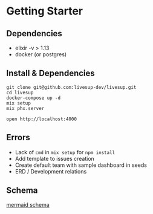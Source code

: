 # Getting Starter

## Dependencies

- elixir -v > 1.13
- docker (or postgres)

## Install & Dependencies

```shell
git clone git@github.com:livesup-dev/livesup.git
cd livesup
docker-compose up -d
mix setup   
mix phx.server   

open http://localhost:4000        
```

## Errors

- Lack of `cmd` in `mix setup` for `npm install`
- Add template to issues creation
- Create default team with sample dashboard in seeds
- ERD / Development relations

## Schema

[mermaid schema](docs/development/simplified_schema.mmd)